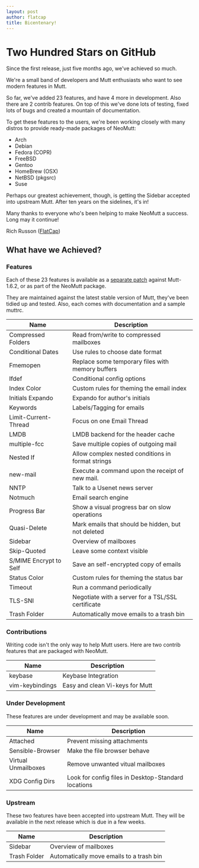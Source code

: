 ```yaml
---
layout: post
author: flatcap
title: Bicentenary!
---
```


# Two Hundred Stars on GitHub

Since the first release, just five months ago, we've achieved so much.

We're a small band of developers and Mutt enthusiasts who want to see modern
features in Mutt.

So far, we've added 23 features, and have 4 more in development.  Also there
are 2 contrib features.  On top of this we've done lots of testing, fixed lots
of bugs and created a mountain of documentation.

To get these features to the users, we're been working closely with many
distros to provide ready-made packages of NeoMutt:

- Arch
- Debian
- Fedora (COPR)
- FreeBSD
- Gentoo
- HomeBrew (OSX)
- NetBSD (pkgsrc)
- Suse

Perhaps our greatest achievement, though, is getting the Sidebar accepted into
upstream Mutt.  After ten years on the sidelines, it's in!

Many thanks to everyone who's been helping to make NeoMutt a success.
Long may it continue!

Rich Russon ([FlatCap](https://github.com/flatcap))

## What have we Achieved?

### Features

Each of these 23 features is available as a
[separate patch](https://github.com/neomutt/neomutt/releases/tag/neomutt-20160808)
against Mutt-1.6.2, or as part of the NeoMutt package.

They are maintained against the latest stable version of Mutt, they've been
tidied up and tested.  Also, each comes with documentation and a sample muttrc.

| Name                   | Description
| -----------------------|---------------------------------------------------------
| Compressed Folders     | Read from/write to compressed mailboxes
| Conditional Dates      | Use rules to choose date format
| Fmemopen               | Replace some temporary files with memory buffers
| Ifdef                  | Conditional config options
| Index Color            | Custom rules for theming the email index
| Initials Expando       | Expando for author's initials
| Keywords               | Labels/Tagging for emails
| Limit-Current-Thread   | Focus on one Email Thread
| LMDB                   | LMDB backend for the header cache
| multiple-fcc           | Save multiple copies of outgoing mail
| Nested If              | Allow complex nested conditions in format strings
| new-mail               | Execute a command upon the receipt of new mail.
| NNTP                   | Talk to a Usenet news server
| Notmuch                | Email search engine
| Progress Bar           | Show a visual progress bar on slow operations
| Quasi-Delete           | Mark emails that should be hidden, but not deleted
| Sidebar                | Overview of mailboxes
| Skip-Quoted            | Leave some context visible
| S/MIME Encrypt to Self | Save an self-encrypted copy of emails
| Status Color           | Custom rules for theming the status bar
| Timeout                | Run a command periodically
| TLS-SNI                | Negotiate with a server for a TSL/SSL certificate
| Trash Folder           | Automatically move emails to a trash bin

### Contributions

Writing code isn't the only way to help Mutt users.  Here are two contrib
features that are packaged with NeoMutt.

| Name                   | Description
| -----------------------|---------------------------------------------------------
| keybase                | Keybase Integration
| vim-keybindings        | Easy and clean Vi-keys for Mutt

### Under Development

These features are under development and may be available soon.

| Name                   | Description
| -----------------------|---------------------------------------------------------
| Attached               | Prevent missing attachments
| Sensible-Browser       | Make the file browser behave
| Virtual Unmailboxes    | Remove unwanted vitual mailboxes
| XDG Config Dirs        | Look for config files in Desktop-Standard locations

### Upstream

These two features have been accepted into upstream Mutt.  They will be
available in the next release which is due in a few weeks.

| Name                   | Description
| -----------------------|---------------------------------------------------------
| Sidebar                | Overview of mailboxes
| Trash Folder           | Automatically move emails to a trash bin

